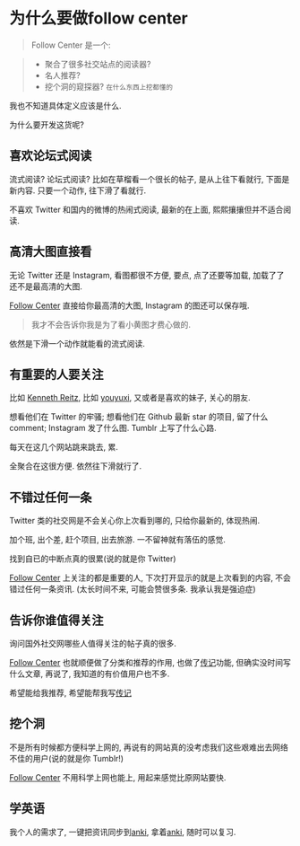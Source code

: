 # 为什么要做follow center

>Follow Center 是一个:

> * 聚合了很多社交站点的阅读器? 
> * 名人推荐? 
> * 挖个洞的窥探器? `在什么东西上挖都懂的`

我也不知道具体定义应该是什么.

为什么要开发这货呢?

## 喜欢论坛式阅读
流式阅读? 论坛式阅读? 比如在草榴看一个很长的帖子, 是从上往下看就行, 下面是新内容. 只要一个动作, 往下滑了看就行.

不喜欢 Twitter 和国内的微博的热闹式阅读, 最新的在上面, 熙熙攘攘但并不适合阅读.

## 高清大图直接看
无论 Twitter 还是 Instagram, 看图都很不方便, 要点, 点了还要等加载, 加载了了还不是最高清的大图.

[Follow Center](https://follow.center) 直接给你最高清的大图, Instagram 的图还可以保存哦.

> 我才不会告诉你我是为了看小黄图才费心做的.

依然是下滑一个动作就能看的流式阅读.

## 有重要的人要关注
比如 [Kenneth Reitz](https://follow.center/God/kennethreitz), 比如 [youyuxi](https://follow.center/God/youyuxi), 又或者是喜欢的妹子, 关心的朋友.

想看他们在 Twitter 的牢骚; 想看他们在 Github 最新 star 的项目, 留了什么 comment; Instagram 发了什么图. Tumblr 上写了什么心路.

每天在这几个网站跳来跳去, 累.

全聚合在这很方便. 依然往下滑就行了.

## 不错过任何一条
Twitter 类的社交网是不会关心你上次看到哪的, 只给你最新的, 体现热闹.

加个班, 出个差, 赶个项目, 出去旅游.  一不留神就有落伍的感觉.

找到自已的中断点真的很累(说的就是你 Twitter)

[Follow Center](https://follow.center) 上关注的都是重要的人, 下次打开显示的就是上次看到的内容, 不会错过任何一条资讯. (太长时间不来, 可能会赞很多条. 我承认我是强迫症)

## 告诉你谁值得关注
询问国外社交网哪些人值得关注的帖子真的很多.

[Follow Center](https://follow.center) 也就顺便做了分类和推荐的作用, 也做了[传记](https://follow.center/Bio)功能, 但确实没时间写什么文章, 再说了, 我知道的有价值用户也不多.

希望能给我推荐, 希望能帮我写[传记](https://follow.center/Bio)
## 挖个洞
不是所有时候都方便科学上网的, 再说有的网站真的没考虑我们这些艰难出去网络不佳的用户(说的就是你 Tumblr!)

[Follow Center](https://follow.center) 不用科学上网也能上, 用起来感觉比原网站要快.
## 学英语
我个人的需求了, 一键把资讯同步到[anki](https://ankiweb.net), 拿着[anki](https://ankiweb.net), 随时可以复习.
